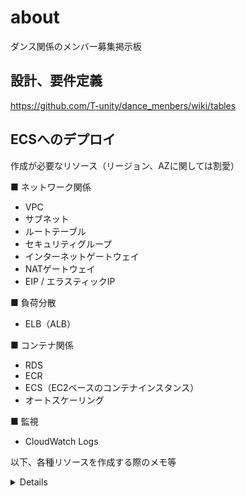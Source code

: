 # about

ダンス関係のメンバー募集掲示板

## 設計、要件定義

https://github.com/T-unity/dance_menbers/wiki/tables

## ECSへのデプロイ

作成が必要なリソース（リージョン、AZに関しては割愛）

■ ネットワーク関係

 - VPC
 - サブネット
 - ルートテーブル
 - セキュリティグループ
 - インターネットゲートウェイ
 - NATゲートウェイ
 - EIP / エラスティックIP

■ 負荷分散

 - ELB（ALB）

■ コンテナ関係

 - RDS
 - ECR
 - ECS（EC2ベースのコンテナインスタンス）
 - オートスケーリング

■ 監視

 - CloudWatch Logs

以下、各種リソースを作成する際のメモ等

<details>

## 通信の流れ

大まかに以下。

・IGW（VPC）→ALB→Nginxコンテナ→Laravelコンテナ→RDS（MySQL）

1. インターネットゲートウェイがHTTPリクエストを受信する
1. IGW→ロードバランサーに通信を転送する
1. ロードバランサー→Nginxコンテナに通信を転送する。Nginxコンテナはパブリックサブネットに設置するため、NATゲートウェイは経由しない。
1. Nginxコンテナ→Laravelコンテナに通信を転送。Laravelコンテナも同一のパブリックサブネット内に設置する。ALBから、AZ-0に設置したNginx→Laravelと通信が転送される。
1. LaravelとRDSが通信し、必要に応じて読み書きを行う。RDSはプライベートサブネットに設置するため外部インターネットからは接続できない。

### VPC

AWS内に自分専用のネットワーク領域を作成する。ネットマスク、Cidrブロックに関してはもう少し調査必要。

https://e-words.jp/w/CIDR.html

### サブネット

VPCを個別の小さなネットワークに分割して、それぞれに必要なコンポーネントを配置することでセキュリティレベルを強化する。（サブネットはAZをまたぐ事はできない。）

今回はパブリックサブネット（IGWへのルーティングあり）、プライベートサブネット（IGWへのルーティングなし）を各2づつ作成する。

（同一構成のサブネットをAZ1a,1cに複製して冗長化）

### ルートテーブル

サブネットにアタッチして使用。 サブネットから外に出る通信の通信先（通信をどこに発信するのか）を決める。

local（ローカルルート）→AWSにおいては、`VPCの内部、全てのネットワーク`を指す。デフォルトで設定されていて削除不可。

### インターネットゲートウェイ

VPCにアタッチする事で、VPCがインターネットと接続できるようになる。

VPC内に存在するAWSリソースがインターネットと接続するために必要。
実際は、各リソースにアタッチされているENIとIGが疎通を行う。

サブネットのルートテーブルの指定で、IGWにむけたルーティングを設定する。

### NATゲートウェイ

プライベートサブネットがインターネットに接続したい場合にNATゲートウェイを使用する。

#### IGWとは何が違うのか？

アウトバウンド（通信の発信）のみ可能でインバウンド（通信の受信）はできない。

つまり、プライベートサブネットに配置するインスタンスをインターネットと接続したい場合は、IGW→NATGW→目的のインスタンス、という経路を経る必要がある。

パブリックサブネットの場合は、IGW→目的のインスタンス、でOK。

### ENI（エラスティックネットワークインターフェース）

AWS内の各種インスタンスにアタッチして使用する仮想ネットワークインターフェース。

EC2には自動で付与される。つまり、EC2のIPアドレスの実体はENIに付与されたIPアドレスだと言うことができる。

#### ネットワークインターフェースとは？

以下の記事が分かりやすい。

https://onl.sc/rbbLhjh

https://qiita.com/takahiro_tnk/items/c500a4d915562cca28e7

エラスティックIPの付与等も、厳密にはインスタンスではなくENIに対して付与している。

### セキュリティグループ

AWSの仮想ファイアウォールサービス。

インバウンド、アウトバウンドに関するルールを設定可能。

サブネット内に複数のインスタンスが存在する場合、各インスタンスに対して個別にセキュリティグループの設定が可能。（当然複数のインスタンスに対して同一のSGをアタッチする事も可能。）

※厳密にはENI単位でセキュリティグループが設定されているが、構成図とかではそこまで厳密に書く必要はなく、インスタンスに直接SGがアタッチされているようにすればOK。

### EIP / エラスティックIP

※RDS用とかEC2用とか色々作ってる

AWSの仮想ファイアウォール。通信を許可するホワイトリスト形式での指定のみ可能。
各種AWSリソースに対して個別に設定可能（厳密にはインスタンスではなくENIにアタッチする。）
アウトバンドが許可されている通信先に対してはインバウンドも許可される。

### ELB（ALB）

 ELBはアクセスポイントを一つにまとめる＆負荷分散、ヘルスチェック、HTTPS通信の復号等を行ってくれる。


### RDS
### ECR
### ECS（EC2ベースのコンテナインスタンス）
### オートスケーリング
### CloudWatch Logs

</details>
